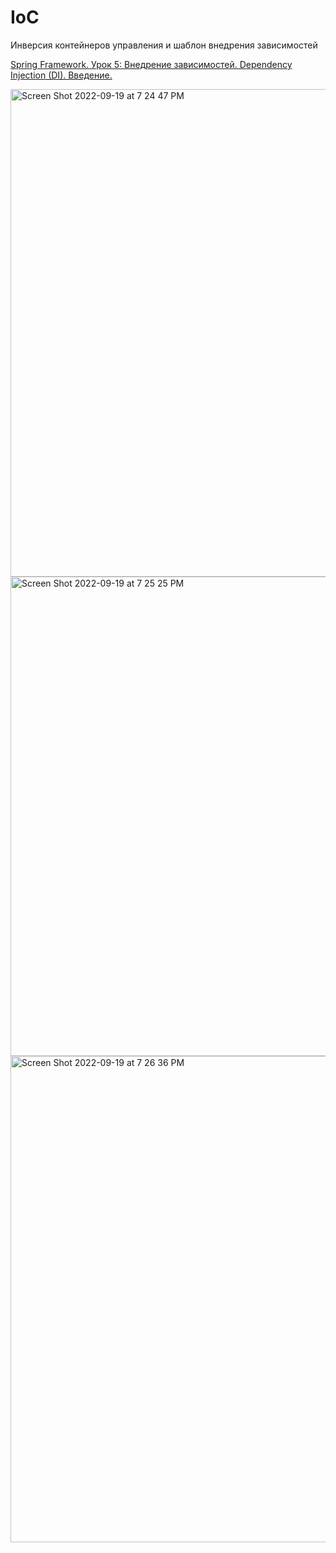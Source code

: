 # IoC
Инверсия контейнеров управления и шаблон внедрения зависимостей


[Spring Framework. Урок 5: Внедрение зависимостей. Dependency Injection (DI). Введение.](https://www.youtube.com/watch?v=MjnVZgMnTT0)
 
<img width="780" alt="Screen Shot 2022-09-19 at 7 24 47 PM" src="https://user-images.githubusercontent.com/84707645/191066045-c83c8c6d-a0e0-47d1-8381-700fd6b43d25.png">

<img width="767" alt="Screen Shot 2022-09-19 at 7 25 25 PM" src="https://user-images.githubusercontent.com/84707645/191066067-32bef4f9-b4e8-42ce-8390-5593c6720e6a.png">

<img width="778" alt="Screen Shot 2022-09-19 at 7 26 36 PM" src="https://user-images.githubusercontent.com/84707645/191066280-ac48d993-357f-4008-8b7a-20ebd1107895.png">
